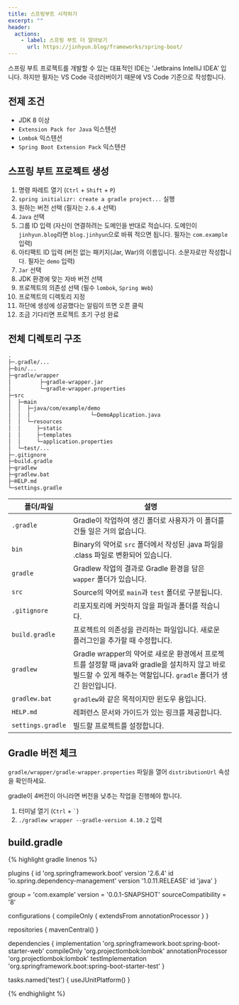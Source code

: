 ```yaml
---
title: 스프링부트 시작하기
excerpt: ""
header:
  actions:
    - label: 스프링 부트 더 알아보기
      url: https://jinhyun.blog/frameworks/spring-boot/
---
```


스프링 부트 프로젝트를 개발할 수 있는 대표적인 IDE는 'Jetbrains IntelliJ IDEA' 입니다. 하지만 필자는 VS Code 극성러버이기 때문에 VS Code 기준으로 작성합니다.

## 전제 조건

- JDK 8 이상
- `Extension Pack for Java` 익스텐션
- `Lombok` 익스텐션
- `Spring Boot Extension Pack` 익스텐션

## 스프링 부트 프로젝트 생성

1. 명령 파레트 열기 (`Ctrl` + `Shift` + `P`)
2. `spring initializr: create a gradle project...` 실행
3. 원하는 버전 선택 (필자는 `2.6.4` 선택)
4. `Java` 선택
5. 그룹 ID 입력 (자신이 연결하려는 도메인을 반대로 적습니다. 도메인이 `jinhyun.blog`라면 `blog.jinhyun`으로 바꿔 적으면 됩니다. 필자는 `com.example` 입력)
6. 아티팩트 ID 입력 (버전 없는 패키지(Jar, War)의 이름입니다. 소문자로만 작성합니다. 필자는 `demo` 입력)
7. `Jar` 선택
8. JDK 환경에 맞는 자바 버전 선택
9. 프로젝트의 의존성 선택 (필수 `lombok`, `Spring Web`)
10. 프로젝트의 디렉토리 지정
11. 하단에 생성에 성공했다는 알림이 뜨면 오픈 클릭
12. 조금 기다리면 프로젝트 초기 구성 완료

## 전체 디렉토리 구조

```md
.
├─.gradle/...
├─bin/...
├─gradle/wrapper
│         ├─gradle-wrapper.jar
│         └─gradle-wrapper.properties
├─src
│  ├─main
│  │  ├─java/com/example/demo
│  │  │                   └─DemoApplication.java
│  │  └─resources
│  │     ├─static
│  │     ├─templates
│  │     └─application.properties
│  └─test/...
├─.gitignore
├─build.gradle
├─gradlew
├─gradlew.bat
├─HELP.md
└─settings.gradle
```

| 폴더/파일         | 설명                                                                                                                                                               |
| ----------------- | ------------------------------------------------------------------------------------------------------------------------------------------------------------------ |
| `.gradle`         | Gradle이 작업하여 생긴 폴더로 사용자가 이 폴더를 건들 일은 거의 없습니다.                                                                                          |
| `bin`             | Binary의 약어로 `src` 폴더에서 작성된 .java 파일을 .class 파일로 변환되어 있습니다.                                                                                |
| `gradle`          | Gradlew 작업의 결과로 Gradle 환경을 담은 `wapper` 폴더가 있습니다.                                                                                                 |
| `src`             | Source의 약어로 `main`과 `test` 폴더로 구분됩니다.                                                                                                                 |
| `.gitignore`      | 리포지토리에 커밋하지 않을 파일과 폴더를 적습니다.                                                                                                                 |
| `build.gradle`    | 프로젝트의 의존성을 관리하는 파일입니다. 새로운 플러그인을 추가할 때 수정합니다.                                                                                   |
| `gradlew`         | Gradle wrapper의 약어로 새로운 환경에서 프로젝트를 설정할 때 java와 gradle을 설치하지 않고 바로 빌드할 수 있게 해주는 역할입니다. `gradle` 폴더가 생긴 원인입니다. |
| `gradlew.bat`     | `gradlew`와 같은 목적이지만 윈도우 용입니다.                                                                                                                       |
| `HELP.md`         | 레퍼런스 문서와 가이드가 있는 링크를 제공합니다.                                                                                                                   |
| `settings.gradle` | 빌드할 프로젝트를 설정합니다.                                                                                                                                      |

## Gradle 버전 체크

`gradle/wrapper/gradle-wrapper.properties` 파일을 열어 `distributionUrl` 속성을 확인하세요.

gradle이 4버전이 아니라면 버전을 낮추는 작업을 진행헤야 합니다.

1. 터미널 열기 (`Ctrl` + <code>`</code>)
2. `./gradlew wrapper --gradle-version 4.10.2` 입력

## build.gradle

{% highlight gradle linenos %}

plugins {
    id 'org.springframework.boot' version '2.6.4'
    id 'io.spring.dependency-management' version '1.0.11.RELEASE'
    id 'java'
}

group = 'com.example'
version = '0.0.1-SNAPSHOT'
sourceCompatibility = '8'

configurations {
    compileOnly {
      extendsFrom annotationProcessor
    }
}

repositories {
    mavenCentral()
}

dependencies {
    implementation 'org.springframework.boot:spring-boot-starter-web'
    compileOnly 'org.projectlombok:lombok'
    annotationProcessor 'org.projectlombok:lombok'
    testImplementation 'org.springframework.boot:spring-boot-starter-test'
}

tasks.named('test') {
    useJUnitPlatform()
}

{% endhighlight %}
